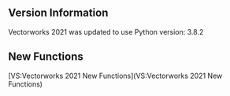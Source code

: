 ## Version Information

Vectorworks 2021 was updated to use Python version: 3.8.2

## New Functions

[VS:Vectorworks 2021 New Functions](VS:Vectorworks 2021 New Functions)
